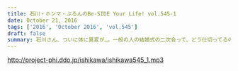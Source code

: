 ```yaml
---
title: 石川・ホンマ・ぶるんのBe-SIDE Your Life! vol.545-1
date: October 21, 2016
tags: ['2016', 'October 2016', 'vol.545']
draft: false
summary: 石川さん、ついに体に異変が…。一般の人の結婚式の二次会って、どう仕切ってるの？SAITO
---
```


http://project-phi.ddo.jp/ishikawa/ishikawa545_1.mp3